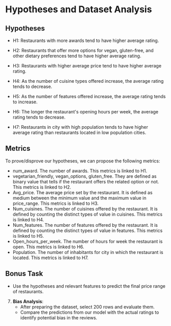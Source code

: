 # Hypotheses and Dataset Analysis

## Hypotheses



   - H1: Restaurants with more awards tend to have higher average rating.

   - H2: Restaurants that offer more options for vegan, gluten-free, and other dietary preferences tend to have higher average rating.

   - H3: Restaurants with higher average price tend to have higher average rating.

   - H4: As the number of cuisine types offered increase, the average rating tends to decrease.

   - H5: As the number of features offered increase, the average rating tends to increase.
   
   - H6: The longer the restaurant's opening hours per week, the average rating tends to decrease.

   - H7: Restaurants in city with high population tends to have higher average rating than restaurants located in low population cities.


## Metrics
To prove/disprove our hypotheses, we can propose the following metrics:

- num_award. The number of awards. This metrics is linked to H1.
- vegetarian_friendly, vegan_options, gluten_free. They are defined as binary value that tells if the restaurant offers the related option or not. This metrics is linked to H2.
- Avg_price. The average price set by the restaurant. It is defined as medium between the minimum value and the maximum value in price_range. This metrics is linked to H3.
- Num_cuisines. The number of cuisines offered by the restaurant. It is defined by counting the distinct types of value in cuisines. This metrics is linked to H4.
- Num_features. The number of features offered by the restaurant. It is defined by counting the distinct types of value in features. This metrics is linked to H5.
- Open_hours_per_week. The number of hours for week the restaurant is open. This metrics is linked to H6.
- Population. The number of inhabitants for city in which the restaurant is located. This metrics is linked to H7.


## Bonus Task
   - Use the hypotheses and relevant features to predict the final price range of restaurants.

7. **Bias Analysis**:
   - After preparing the dataset, select 200 rows and evaluate them.
   - Compare the predictions from our model with the actual ratings to identify potential bias in the reviews.
